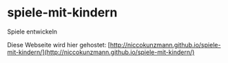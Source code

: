 spiele-mit-kindern
==================

Spiele entwickeln

Diese Webseite wird hier gehostet: [http://niccokunzmann.github.io/spiele-mit-kindern/](http://niccokunzmann.github.io/spiele-mit-kindern/)

